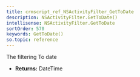 ```yaml
---
title: crmscript_ref_NSActivityFilter_GetToDate
description: NSActivityFilter.GetToDate()
intellisense: NSActivityFilter.GetToDate
sortOrder: 570
keywords: GetToDate()
so.topic: reference
---
```



The filtering To date



* **Returns:** DateTime


